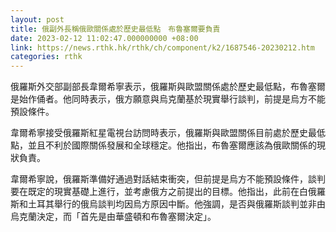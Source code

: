 ```yaml
---
layout: post
title: 俄副外長稱俄歐關係處於歷史最低點　布魯塞爾要負責
date: 2023-02-12 11:02:47.000000000 +08:00
link: https://news.rthk.hk/rthk/ch/component/k2/1687546-20230212.htm
categories: rthk
---
```


俄羅斯外交部副部長韋爾希寧表示，俄羅斯與歐盟關係處於歷史最低點，布魯塞爾是始作俑者。他同時表示，俄方願意與烏克蘭基於現實舉行談判，前提是烏方不能預設條件。 

韋爾希寧接受俄羅斯紅星電視台訪問時表示，俄羅斯與歐盟關係目前處於歷史最低點，並且不利於國際關係發展和全球穩定。他指出，布魯塞爾應該為俄歐關係的現狀負責。 

韋爾希寧說，俄羅斯準備好通過對話結束衝突，但前提是烏方不能預設條件，談判要在既定的現實基礎上進行，並考慮俄方之前提出的目標。他指出，此前在白俄羅斯和土耳其舉行的俄烏談判均因烏方原因中斷。他強調，是否與俄羅斯談判並非由烏克蘭決定，而「首先是由華盛頓和布魯塞爾決定」。
